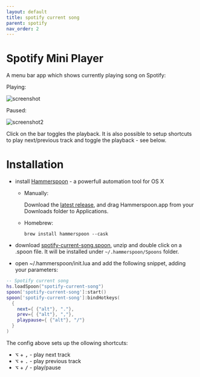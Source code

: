 ```yaml
---
layout: default
title: spotify current song
parent: spotify
nav_order: 2
---
```

# Spotify Mini Player

A menu bar app which shows currently playing song on Spotify:

Playing: 

<img alt="screenshot" src="https://github.com/fork-my-spoons/spotify-current-song.spoon/raw/main/screenshots/screenshot.png">

Paused:

<img alt="screenshot2" src="https://github.com/fork-my-spoons/spotify-current-song.spoon/raw/main/screenshots/screenshot2.png">

Click on the bar toggles the playback. It is also possible to setup shortcuts to play next/previous track and toggle the playback - see below.

# Installation

 - install [Hammerspoon](http://www.hammerspoon.org/) - a powerfull automation tool for OS X
   - Manually:

      Download the [latest release](), and drag Hammerspoon.app from your Downloads folder to Applications.
   - Homebrew:

      ```brew install hammerspoon --cask```

 - download [spotify-current-song.spoon](https://github.com/fork-my-spoons/spotify-current-song.spoon/releases/latest/download/spotify-current-song.spoon.zip), unzip and double click on a .spoon file. It will be installed under `~/.hammerspoon/Spoons` folder.
 
 - open ~/.hammerspoon/init.lua and add the following snippet, adding your parameters:

```lua
-- Spotify current song
hs.loadSpoon("spotify-current-song")
spoon['spotify-current-song']:start()
spoon['spotify-current-song']:bindHotkeys(
  {
    next={ {"alt"}, "."},
    prev={ {"alt"}, ","},
    playpause={ {"alt"}, "/"}
  }
)
```

The config above sets up the ollowing shortcuts:

 - <kbd>⌥</kbd> + <kbd>,</kbd> - play next track
 - <kbd>⌥</kbd> + <kbd>.</kbd> - play previous track
 - <kbd>⌥</kbd> + <kbd>/</kbd> - play/pause
